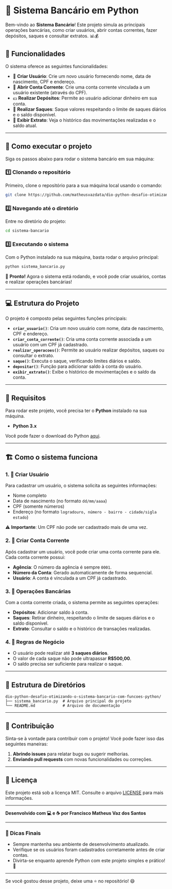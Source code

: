 # 💸 Sistema Bancário em Python

Bem-vindo ao **Sistema Bancário**! Este projeto simula as principais operações bancárias, como criar usuários, abrir contas correntes, fazer depósitos, saques e consultar extratos. 📊💰

## 🔧 Funcionalidades

O sistema oferece as seguintes funcionalidades:

- 👤 **Criar Usuário**: Crie um novo usuário fornecendo nome, data de nascimento, CPF e endereço.
- 🏦 **Abrir Conta Corrente**: Crie uma conta corrente vinculada a um usuário existente (através do CPF).
- 💵 **Realizar Depósitos**: Permite ao usuário adicionar dinheiro em sua conta.
- 💸 **Realizar Saques**: Saque valores respeitando o limite de saques diários e o saldo disponível.
- 📄 **Exibir Extrato**: Veja o histórico das movimentações realizadas e o saldo atual.

---

## 🚀 Como executar o projeto

Siga os passos abaixo para rodar o sistema bancário em sua máquina:

### 1️⃣ Clonando o repositório

Primeiro, clone o repositório para a sua máquina local usando o comando:

```bash
git clone https://github.com/matheusvazdata/dio-python-desafio-otimizando-o-sistema-bancario-com-funcoes-python.git
```

### 2️⃣ Navegando até o diretório

Entre no diretório do projeto:

```bash
cd sistema-bancario
```

### 3️⃣ Executando o sistema

Com o Python instalado na sua máquina, basta rodar o arquivo principal:

```bash
python sistema_bancario.py
```

🎉 **Pronto!** Agora o sistema está rodando, e você pode criar usuários, contas e realizar operações bancárias!

---

## 💻 Estrutura do Projeto

O projeto é composto pelas seguintes funções principais:

- **`criar_usuario()`**: Cria um novo usuário com nome, data de nascimento, CPF e endereço.
- **`criar_conta_corrente()`**: Cria uma conta corrente associada a um usuário com um CPF já cadastrado.
- **`realizar_operacoes()`**: Permite ao usuário realizar depósitos, saques ou consultar o extrato.
- **`saque()`**: Executa o saque, verificando limites diários e saldo.
- **`depositar()`**: Função para adicionar saldo à conta do usuário.
- **`exibir_extrato()`**: Exibe o histórico de movimentações e o saldo da conta.

---

## 📌 Requisitos

Para rodar este projeto, você precisa ter o **Python** instalado na sua máquina.

- **Python 3.x**
  
Você pode fazer o download do Python [aqui](https://www.python.org/downloads/).

---

## 🏗️ Como o sistema funciona

### 1. 👤 Criar Usuário

Para cadastrar um usuário, o sistema solicita as seguintes informações:

- Nome completo
- Data de nascimento (no formato `dd/mm/aaaa`)
- CPF (somente números)
- Endereço (no formato `logradouro, número - bairro - cidade/sigla estado`)

⚠️ **Importante**: Um CPF não pode ser cadastrado mais de uma vez.

### 2. 🏦 Criar Conta Corrente

Após cadastrar um usuário, você pode criar uma conta corrente para ele. Cada conta corrente possui:

- **Agência**: O número da agência é sempre `0001`.
- **Número da Conta**: Gerado automaticamente de forma sequencial.
- **Usuário**: A conta é vinculada a um CPF já cadastrado.

### 3. 💸 Operações Bancárias

Com a conta corrente criada, o sistema permite as seguintes operações:

- **Depósitos**: Adicionar saldo à conta.
- **Saques**: Retirar dinheiro, respeitando o limite de saques diários e o saldo disponível.
- **Extrato**: Consultar o saldo e o histórico de transações realizadas.

### 4. 📝 Regras de Negócio

- O usuário pode realizar até **3 saques diários**.
- O valor de cada saque não pode ultrapassar **R$500,00**.
- O saldo precisa ser suficiente para realizar o saque.

---

## 📂 Estrutura de Diretórios

```plaintext
dio-python-desafio-otimizando-o-sistema-bancario-com-funcoes-python/
├── sistema_bancario.py  # Arquivo principal do projeto
└── README.md            # Arquivo de documentação
```

---

## 🤝 Contribuição

Sinta-se à vontade para contribuir com o projeto! Você pode fazer isso das seguintes maneiras:

1. **Abrindo issues** para relatar bugs ou sugerir melhorias.
2. **Enviando pull requests** com novas funcionalidades ou correções.

---

## 📄 Licença

Este projeto está sob a licença MIT. Consulte o arquivo [LICENSE](LICENSE) para mais informações.

---

**Desenvolvido com 💻 e ☕ por Francisco Matheus Vaz dos Santos**

---

### 🎯 Dicas Finais

- Sempre mantenha seu ambiente de desenvolvimento atualizado.
- Verifique se os usuários foram cadastrados corretamente antes de criar contas.
- Divirta-se enquanto aprende Python com este projeto simples e prático! 🎉

---

Se você gostou desse projeto, deixe uma ⭐ no repositório! 😄